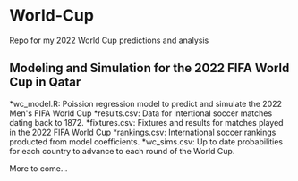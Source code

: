 # World-Cup
Repo for my 2022 World Cup predictions and analysis

## Modeling and Simulation for the 2022 FIFA World Cup in Qatar
*wc_model.R: Poission regression model to predict and simulate the 2022 Men's FIFA World Cup
*results.csv: Data for intertional soccer matches dating back to 1872.
*fixtures.csv: Fixtures and results for matches played in the 2022 FIFA World Cup
*rankings.csv: International soccer rankings producted from model coefficients.
*wc_sims.csv: Up to date probabilities for each country to advance to each round of the World Cup.

More to come...
